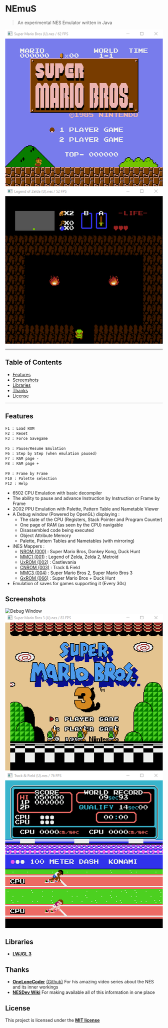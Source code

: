 # NEmuS

> An experimental NES Emulator written in Java

![Super Mario Bros](img/smb.gif)
![Legend of Zelda](img/zelda.gif)

---

## Table of Contents

- [Features](#features)
- [Screenshots](#screenshots)
- [Libraries](#libraries)
- [Thanks](#thanks)
- [License](#license)


---

## Features
    F1 : Load ROM 
    F2 : Reset
    F3 : Force Savegame
    
    F5 : Pause/Resume Emulation
    F6 : Step by Step (when emulation paused)
    F7 : RAM page -
    F8 : RAM page +
     
    F9 : Frame by Frame
    F10 : Palette selection
    F12 : Help
* 6502 CPU Emulation with basic decompiler
* The ability to pause and advance Instruction by Instruction or Frame by Frame
* 2C02 PPU Emulation with Palette, Pattern Table and Nametable Viewer
* A Debug window (Powered by OpenGL) displaying :
  - The state of the CPU (Registers, Stack Pointer and Program Counter)
  - One page of RAM (as seen by the CPU) navigable
  - Disassembled code being executed
  - Object Attribute Memory
  - Palette, Pattern Tables and Nametables (with mirroring)
* iNES Mappers :
  - [NROM (000)](https://wiki.nesdev.com/w/index.php/INES_Mapper_000) : Super Mario Bros, Donkey Kong, Duck Hunt
  - [MMC1 (001)](https://wiki.nesdev.com/w/index.php/INES_Mapper_001) : Legend of Zelda, Zelda 2, Metroid
  - [UxROM (002)](https://wiki.nesdev.com/w/index.php/INES_Mapper_002) : Castlevania 
  - [CNROM (003)](https://wiki.nesdev.com/w/index.php/INES_Mapper_003) : Track & Field
  - [MMC3 (004)](https://wiki.nesdev.com/w/index.php/INES_Mapper_004) : Super Mario Bros 2, Super Mario Bros 3
  - [GxROM (066)](https://wiki.nesdev.com/w/index.php/INES_Mapper_066) : Super Mario Bros + Duck Hunt
* Emulation of saves for games supporting it (Every 30s)

## Screenshots
![Debug Window](img/debug.gif)
![Super Mario Bros 3](img/smb3.gif)
![Track & Field](img/t&f.gif)

## Libraries
- **[LWJGL 3](https://www.lwjgl.org/)**

## Thanks
- **[OneLoneCoder](https://www.youtube.com/channel/UC-yuWVUplUJZvieEligKBkA)** [(Github)](https://github.com/OneLoneCoder) For his amazing video series about the NES and its inner workings
- **[NESDev Wiki](https://wiki.nesdev.com/w/index.php/Nesdev_Wiki)** For making available all of this information in one place

## License

This project is licensed under the **[MIT license](http://opensource.org/licenses/mit-license.php)**

